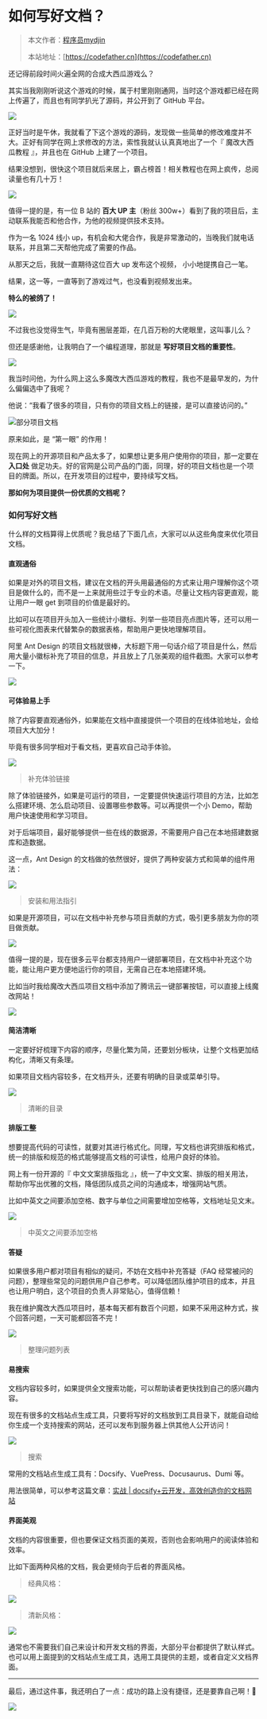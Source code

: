 # 如何写好文档？

> 本文作者：[程序员mydjin](https://yuyuanweb.feishu.cn/wiki/Abldw5WkjidySxkKxU2cQdAtnah)
>
> 本站地址：[https://codefather.cn](https://codefather.cn)

还记得前段时间火遍全网的合成大西瓜游戏么？

其实当我刚刚听说这个游戏的时候，属于村里刚刚通网，当时这个游戏都已经在网上传遍了，而且也有同学扒光了源码，并公开到了 GitHub 平台。

![](https://pic.yupi.icu/5563/202311061005924.jpeg)

正好当时是午休，我就看了下这个游戏的源码，发现做一些简单的修改难度并不大。正好有同学在网上求修改的方法，索性我就认认真真地出了一个『 魔改大西瓜教程 』，并且也在 GitHub 上建了一个项目。

结果没想到，很快这个项目就后来居上，霸占榜首！相关教程也在网上疯传，总阅读量也有几十万！

![](https://pic.yupi.icu/5563/202311061005022.png)

值得一提的是，有一位 B 站的 **百大 UP 主**（粉丝 300w+）看到了我的项目后，主动联系我能否和他合作，为他的视频提供技术支持。

作为一名 1024 线小 up，有机会和大佬合作，我是非常激动的，当晚我们就电话联系，并且第二天帮他完成了需要的作品。

从那天之后，我就一直期待这位百大 up 发布这个视频， 小小地提携自己一笔。

结果，这一等，一直等到了游戏过气，也没看到视频发出来。

**特么的被鸽了！**

![](https://pic.yupi.icu/5563/202311061005926.jpeg)

不过我也没觉得生气，毕竟有圈层差距，在几百万粉的大佬眼里，这叫事儿么？

但还是感谢他，让我明白了一个编程道理，那就是 **写好项目文档的重要性**。

![](https://pic.yupi.icu/5563/202311061005865.jpeg)

我当时问他，为什么网上这么多魔改大西瓜游戏的教程，我也不是最早发的，为什么偏偏选中了我呢？

他说：“我看了很多的项目，只有你的项目文档上的链接，是可以直接访问的。”

![](https://pic.yupi.icu/5563/202311061005910.png)部分项目文档

原来如此，是 “第一眼” 的作用！

现在网上的开源项目和产品太多了，如果想让更多用户使用你的项目，那一定要在 **入口处** 做足功夫。好的官网是公司产品的门面，同理，好的项目文档也是一个项目的牌面。所以，在开发项目的过程中，要持续写文档。

**那如何为项目提供一份优质的文档呢？**

### 如何写好文档

什么样的文档算得上优质呢？我总结了下面几点，大家可以从这些角度来优化项目文档。

#### 直观通俗

如果是对外的项目文档，建议在文档的开头用最通俗的方式来让用户理解你这个项目是做什么的，而不是一上来就用些过于专业的术语。尽量让文档内容更直观，能让用户一眼 get 到项目的价值是最好的。

比如可以在项目开头加入一些统计小徽标、列举一些项目亮点图片等，还可以用一些可视化图表来代替繁杂的数据表格，帮助用户更快地理解项目。

阿里 Ant Design 的项目文档就很棒，大标题下用一句话介绍了项目是什么，然后用大量小徽标补充了项目的信息，并且放上了几张美观的组件截图。大家可以参考一下。

![](https://pic.yupi.icu/5563/202311061005274.png)

#### 可体验易上手

除了内容要直观通俗外，如果能在文档中直接提供一个项目的在线体验地址，会给项目大大加分！

毕竟有很多同学相对于看文档，更喜欢自己动手体验。

![](https://pic.yupi.icu/5563/202311061005114.png)

> 补充体验链接

除了体验链接外，如果是可运行的项目，一定要提供快速运行项目的方法，比如怎么搭建环境、怎么启动项目、设置哪些参数等。可以再提供一个小 Demo，帮助用户快速使用和学习项目。

对于后端项目，最好能够提供一些在线的数据源，不需要用户自己在本地搭建数据库和造数据。

这一点，Ant Design 的文档做的依然很好，提供了两种安装方式和简单的组件用法：

![](https://pic.yupi.icu/5563/202311061005415.png)

> 安装和用法指引

如果是开源项目，可以在文档中补充参与项目贡献的方式，吸引更多朋友为你的项目做贡献。

![](https://pic.yupi.icu/5563/202311061005319.png)

值得一提的是，现在很多云平台都支持用户一键部署项目，在文档中补充这个功能，能让用户更方便地运行你的项目，无需自己在本地搭建环境。

比如当时我给魔改大西瓜项目文档中添加了腾讯云一键部署按钮，可以直接上线魔改网站！

![](https://pic.yupi.icu/5563/202311061005368.png)

#### 简洁清晰

一定要好好梳理下内容的顺序，尽量化繁为简，还要划分板块，让整个文档更加结构化，清晰又有条理。

如果项目文档内容较多，在文档开头，还要有明确的目录或菜单引导。

![](https://pic.yupi.icu/5563/202311061005090.png)

> 清晰的目录

#### 排版工整

想要提高代码的可读性，就要对其进行格式化。同理，写文档也讲究排版和格式，统一的排版和规范的格式能够提高文档的可读性，给用户良好的体验。

网上有一份开源的『 中文文案排版指北 』，统一了中文文案、排版的相关用法，帮助你写出优雅的文档，降低团队成员之间的沟通成本，增强网站气质。

比如中英文之间要添加空格、数字与单位之间需要增加空格等，文档地址见文末。

![](https://pic.yupi.icu/5563/202311061005926.png)

> 中英文之间要添加空格

#### 答疑

如果很多用户都对项目有相似的疑问，不妨在文档中补充答疑（FAQ 经常被问的问题），整理些常见的问题供用户自己参考。可以降低团队维护项目的成本，并且也让用户明白，这个项目的负责人非常贴心，值得信赖！

我在维护魔改大西瓜项目时，基本每天都有数百个问题，如果不采用这种方式，挨个回答问题，一天可能都回答不完！

![](https://pic.yupi.icu/5563/202311061005441.png)

> 整理问题列表

#### 易搜索

文档内容较多时，如果提供全文搜索功能，可以帮助读者更快找到自己的感兴趣内容。

现在有很多的文档站点生成工具，只要将写好的文档放到工具目录下，就能自动给你生成一个支持搜索的网站，还可以发布到服务器上供其他人公开访问！

![](https://pic.yupi.icu/5563/202311061005450.png)

> 搜索

常用的文档站点生成工具有：Docsify、VuePress、Docusaurus、Dumi 等。

用法很简单，可以参考这篇文章：[实战 | docsify+云开发，高效创造你的文档网站](https://mp.weixin.qq.com/s?__biz=MzI1NDczNTAwMA==&mid=2247483812&idx=2&sn=baf9b9ebdb79a0f00cb2c5031e58b06c&scene=21#wechat_redirect)

#### 界面美观

文档的内容很重要，但也要保证文档页面的美观，否则也会影响用户的阅读体验和效率。

比如下面两种风格的文档，我会更倾向于后者的界面风格。



> 经典风格：

![](https://pic.yupi.icu/5563/202311061005689.png)



> 清新风格：

![](https://pic.yupi.icu/5563/202311061005970.png)

通常也不需要我们自己来设计和开发文档的界面，大部分平台都提供了默认样式。也可以用上面提到的文档站点生成工具，选用工具提供的主题，或者自定义文档界面。



------



最后，通过这件事，我还明白了一点：成功的路上没有捷径，还是要靠自己啊！💪

![](https://pic.yupi.icu/5563/202311061005119.png)